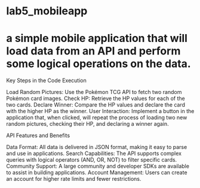 # lab5_mobileapp

#  a simple mobile application that will load data from an API and perform some logical operations on the data.

Key Steps in the Code Execution

Load Random Pictures:
Use the Pokémon TCG API to fetch two random Pokémon card images.
Check HP:
Retrieve the HP values for each of the two cards.
Declare Winner:
Compare the HP values and declare the card with the higher HP as the winner.
User Interaction:
Implement a button in the application that, when clicked, will repeat the process of loading two new random pictures, checking their HP, and declaring a winner again.

API Features and Benefits

Data Format:
All data is delivered in JSON format, making it easy to parse and use in applications.
Search Capabilities:
The API supports complex queries with logical operators (AND, OR, NOT) to filter specific cards.
Community Support:
A large community and developer SDKs are available to assist in building applications.
Account Management:
Users can create an account for higher rate limits and fewer restrictions.

